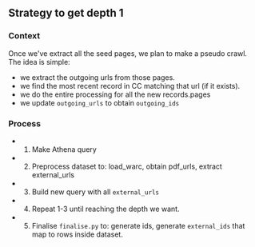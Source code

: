 ## Strategy to get depth 1

### Context

Once we've extract all the seed pages, we plan to make a pseudo crawl. The idea is simple:
 - we extract the outgoing urls from those pages.
 - we find the most recent record in CC matching that url (if it exists).
 - we do the entire processing for all the new records.pages
 - we update `outgoing_urls` to obtain `outgoing_ids`

### Process

 - 1) Make Athena query
 - 2) Preprocess dataset to: load_warc, obtain pdf_urls, extract external_urls
 - 3) Build new query with all `external_urls`
 - 4) Repeat 1-3 until reaching the depth we want.
 - 5) Finalise `finalise.py` to: generate ids, generate `external_ids` that map to rows inside dataset.
